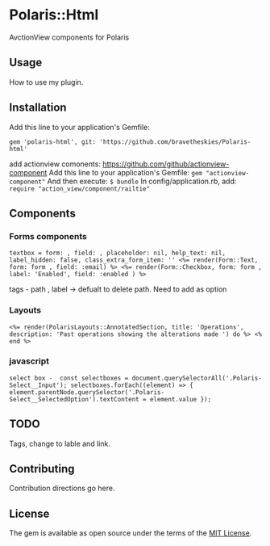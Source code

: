 # Polaris::Html
AvctionView components for Polaris 

## Usage
How to use my plugin.

## Installation
Add this line to your application's Gemfile:

`gem 'polaris-html', git: 'https://github.com/bravetheskies/Polaris-html'`

add actionview comonents:
  https://github.com/github/actionview-component
  Add this line to your application's Gemfile:
    `gem "actionview-component"`
  And then execute:
    `$ bundle`
  In config/application.rb, add:
    `require "action_view/component/railtie"`

## Components
### Forms components
`textbox = form: , field: , placeholder: nil, help_text: nil, label_hidden: false, class_extra_form_item: ''
<%= render(Form::Text, form: form , field: :email) %>
<%= render(Form::Checkbox, form: form , label: 'Enabled', field: :enabled ) %>`

tags - path , label -> defualt to delete path. Need to add as option

### Layouts 
`<%= render(PolarisLayouts::AnnotatedSection, title: 'Operations', description: 'Past operations showing the alterations made ') do %>
<% end %>`

### javascript
  `select box - 
  const selectboxes = document.querySelectorAll('.Polaris-Select__Input');
  selectboxes.forEach((element) => {
    element.parentNode.querySelector('.Polaris-Select__SelectedOption').textContent = element.value
  });`

## TODO
Tags, change to lable and link.
## Contributing
Contribution directions go here.

## License
The gem is available as open source under the terms of the [MIT License](https://opensource.org/licenses/MIT).
